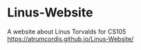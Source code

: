 # Linus-Website
A website about Linus Torvalds for CS105
https://atrumcordis.github.io/Linus-Website/
